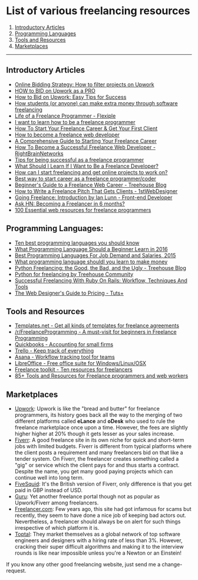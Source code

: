 # List of various freelancing resources

1. [Introductory Articles](#introductory-articles)
2. [Programming Languages](#programming-languages)
3. [Tools and Resources](#tools-and-resources)
4. [Marketplaces](#marketplaces)

---

## Introductory Articles
- [Online Bidding Strategy: How to filter projects on Upwork](https://www.klientsolutech.com/online-bidding-strategy-how-to-filter-projects-on-upwork/)
- [HOW to BID on Upwork as a PRO](https://tekworx.training/upwork-bidding-strategy/)
- [How to Bid on Upwork: Easy Tips for Success](https://toughnickel.com/self-employment/How-to-bid-on-Upwork)
- [How students (or anyone) can make extra money through software freelancing](https://www.freecodecamp.org/news/how-students-or-anyone-can-make-extra-money-through-software-freelancing-4c802c43d1a1/)
- [Life of a Freelance Programmer - Flexiple](https://flexiple.com/freelance/life-of-a-freelance-programmer/)
- [I want to learn how to be a freelance programmer](http://programmers.stackexchange.com/questions/25458/what-to-learn-to-become-freelancer)
- [How To Start Your Freelance Career & Get Your First Client](http://brentgalloway.me/how-to-start-your-freelance-career-get-your-first-client)
- [How to become a freelance web developer](http://blog.careerfoundry.com/web-development/freelance-web-developer/)
- [A Comprehensive Guide to Starting Your Freelance Career](http://business.tutsplus.com/articles/a-comprehensive-guide-to-starting-your-freelance-career--fsw-14)
- [How To Become a Successful Freelance Web Developer - RightBrainNetworks](http://www.rightbrainnetworks.com/blog/how-to-become-a-successful-freelance-web-developer-and-not-kill-your-career/)
- [Tips for being successful as a freelance programmer](http://www.sololearn.com/Blog/16/tips-for-being-successful-as-a-freelance-programmer/)
- [What Should I Learn If I Want to Be a Freelance Developer?](http://learntocodewith.me/advice/freelance-developer/)
- [How can I start freelancing and get online projects to work on?](http://freelancing.stackexchange.com/questions/707/how-can-i-start-freelancing-and-get-online-projects-to-work-on)
- [Best way to start career as a freelance programmer/coder](https://www.quora.com/What-is-the-best-way-to-start-a-freelance-career-as-a-programmer-coder-software-developer)
- [Beginner's Guide to a Freelance Web Career - Treehouse Blog](http://blog.teamtreehouse.com/beginners-guide-freelance-web-career)
- [How to Write a Freelance Pitch That Gets Clients - 1stWebDesigner](http://1stwebdesigner.com/write-a-freelance-pitch-that-gets-clients/)
- [Going Freelance: Introduction by Ian Lunn - Front-end Developer](http://ianlunn.co.uk/articles/introduction/)
- [Ask HN: Becoming a Freelancer in 6 months?](https://news.ycombinator.com/item?id=5945865)
- [100 Essential web resources for freelance programmers](http://www.studyweb.com/100-essential-web-resources-for-freelance-programmers/)

## Programming Languages:

- [Ten best programming languages you should know](https://www.devsaran.com/blog/10-best-programming-languages-2015-you-should-know)
- [What Programming Language Should a Beginner Learn in 2016](https://www.codementor.io/learn-programming/beginner-programming-language-job-salary-community)
- [Best Programming Languages For Job Demand and Salaries, 2015](https://www.sitepoint.com/best-programming-language-learn-2015-job-demand-salaries/)
- [What programming language shouldl you learn to make money](http://devcodehack.com/which-programming-language-should-you-learn-to-make-money/)
- [Python Freelancing: the Good, the Bad, and the Ugly - Treehouse Blog](http://blog.teamtreehouse.com/python-freelancing-good-bad-ugly)
- [Python for freelancing by Treehouse Community](https://teamtreehouse.com/community/python-for-freelancing)
- [Successful Freelancing With Ruby On Rails: Workflow, Techniques And Tools](https://www.smashingmagazine.com/2010/10/successful-freelancing-with-ruby-on-rails-workflow-techniques-and-tools/)
- [The Web Designer's Guide to Pricing - Tuts+](http://webdesign.tutsplus.com/articles/the-web-designers-guide-to-pricing--webdesign-2969)

## Tools and Resources

- [Templates.net - Get all kinds of templates for freelance agreements](https://www.template.net/)
- [/r/FreelanceProgramming - A must-visit for beginners in Freelance Programming](https://www.reddit.com/r/FreelanceProgramming)
- [Quickbooks - Accounting for small firms](http://quickbooks.intuit.com/)
- [Trello - Keep track of everything](https://trello.com/)
- [Asana - Workflow tracking tool for teams](https://asana.com/)
- [LibreOffice - Free office suite for Windows/Linux/OSX](https://www.libreoffice.org/)
- [Freelance toolkit - Ten resources for freelancers](https://www.sitepoint.com/freelance-toolkit/)
- [85+ Tools and Resources for Freelance programmers and web workers](http://mashable.com/2009/03/03/freelance/)

## Marketplaces

- [Upwork](https://www.upwork.com): Upwork is like the "bread and butter" for freelance programmers, its history goes back all the way to the merging of two different platforms called **eLance** and **oDesk** who used to rule the freelance marketplace once upon a time. However, the fees are slightly higher higher at 20% though it gets lesser as your sales increase.
- [Fiverr](https://www.fiverr.com): A good freelance site in its own niche for quick and short-term jobs with limited budgets. Fiverr is different from typical platforms where the client posts a requirement and many freelancers bid on that like a tender system. On Fiverr, the freelancer creates something called a "gig" or service which the client pays for and thus starts a contract. Despite the name, you get many good paying projects which can continue well into long term.
- [FiveSquid](https://www.fivesquid.com): It's the British version of Fiverr, only difference is that you get paid in GBP instead of USD.
- [Guru](http://www.guru.com): Yet another freelance portal though not as popular as Upwork/Fiverr among freelancers.
- [Freelancer.com](https://www.freelancer.com): Few years ago, this site had got infamous for scams but recently, they seem to have done a nice job of keeping bad actors out. Nevertheless, a freelancer should always be on alert for such things irrespective of which platform it is.
- [Toptal](https://www.toptal.com/#expect-top-tier-devs): They market themselves as a global network of top software engineers and designers with a hiring rate of less than 3%. However, cracking their super difficult algorithms and making it to the interview rounds is like near impossible unless you're a Newton or an Einstein!

If you know any other good freelancing website, just send me a change-request.